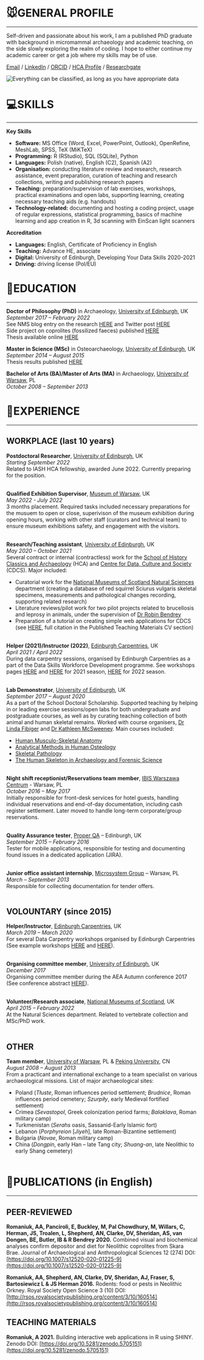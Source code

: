# 🐭GENERAL PROFILE
---

Self-driven and passionate about his work, I am a published PhD graduate with background in micromammal archaeology and academic teaching, on the side slowly exploring the realm of coding. I hope to either continue my academic career or get a job where my skills may be of use.

[Email](mailto:andrzej9001@gmail.com) / [LinkedIn](https://www.linkedin.com/in/andrzej-aleksander-romaniuk-74145292/) / [ORCID](https://orcid.org/0000-0002-4977-9241) / [HCA Profile](https://www.ed.ac.uk/profile/andrzej-romaniuk) / [Researchgate](https://www.researchgate.net/profile/Andrzej-Romaniuk)

![Everything can be classified, as long as you have appropriate data](Background.jpg)


# 💻SKILLS
---

**Key Skills**
-	**Software:**          MS Office (Word, Excel, PowerPoint, Outlook), OpenRefine, MeshLab, SPSS, TeX (MiKTeX)
-	**Programming:**       R (RStudio), SQL (SQLite), Python
-	**Languages:**         Polish (native), English (C2), Spanish (A2)
-	**Organisation:**      conducting literature review and research, research assistance, event preparation, curation of teaching and research collections, writing and publishing research papers
-	**Teaching:**          preparation/supervision of lab exercises, workshops, practical examinations and
                     open labs, supporting learning, creating necessary teaching aids (e.g. handouts)
-	**Technology-related:**  documenting and hosting a coding project, usage of regular expressions, statistical programming, basics of machine learning and app creation in R, 3d scanning with EinScan light scanners

**Accreditation**
-	**Languages:**        English, Certificate of Proficiency in English
-	**Teaching:**          Advance HE, associate
-	**Digital:**           University of Edinburgh, Developing Your Data Skills 2020-2021
-	**Driving:**           driving license (Pol/EU)

# 🔬EDUCATION
---

**Doctor of Philosophy (PhD)** in Archaeology, [University of Edinburgh](https://www.ed.ac.uk/history-classics-archaeology), UK <br>
*September 2017 – February 2022* <br>
See NMS blog entry on the research [HERE](https://blog.nms.ac.uk/2018/04/04/of-voles-and-men/) and Twitter post [HERE](https://twitter.com/NatSciNMS/status/935119929292009472) <br>
Side project on coprolites (fossilized faeces) published [HERE](https://doi.org/10.1007/s12520-020-01225-9) <br>
Thesis available online [HERE](https://era.ed.ac.uk/handle/1842/38704) <br>

**Master in Science (MSc)** in Osteoarchaeology, [University of Edinburgh](https://www.ed.ac.uk/history-classics-archaeology), UK <br>
*September 2014 – August 2015* <br>
Thesis results published [HERE](http://rsos.royalsocietypublishing.org/content/3/10/160514) <br>

**Bachelor of Arts (BA)/Master of Arts (MA)** in Archaeology, [University of Warsaw](https://www.archeologia.uw.edu.pl/en/new-main-page/), PL <br>
*October 2008 – September 2013* <br>

# 🔨EXPERIENCE
---

## WORKPLACE (last 10 years)

**Postdoctoral Researcher**, [University of Edinburgh](https://www.ed.ac.uk/history-classics-archaeology), UK <br>
*Starting September 2022*<br>
Related to IASH HCA fellowship, awarded June 2022. Currently preparing for the position. <br><br>

**Qualified Exhibition Supervisor**, [Museum of Warsaw](https://muzeumwarszawy.pl/en/), UK <br>
*May 2022 - July 2022*<br>
3 months placement. Required tasks included necessary preparations for the musuem to open or close, superivison of the museum exhibition during opening hours, working with other staff (curators and technical team) to ensure museum exhibitions safety, and engagement with the visitors. <br><br>

**Research/Teaching assistant**, [University of Edinburgh](https://www.ed.ac.uk/history-classics-archaeology), UK <br>
*May 2020 – October 2021*<br>
Several contract or internal (contractless) work for the [School of History Classics and Archaeology](https://www.ed.ac.uk/history-classics-archaeology) (HCA) and [Centre for Data, Culture and Society](https://www.cdcs.ed.ac.uk/) (CDCS). Major included:<br>
-	Curatorial work for the [National Museums of Scotland Natural Sciences](https://www.nms.ac.uk/collections-research/collections-departments/natural-sciences/) department (creating a database of red squirrel Sciurus vulgaris skeletal specimens, measurements and pathological changes recording, supporting related research)
-	Literature reviews/pilot work for two pilot projects related to brucellosis and leprosy in animals, under the supervision of [Dr Robin Bendrey](https://www.ed.ac.uk/history-classics-archaeology/about-us/staff-profiles/profile_academic.php?search=2&uun=rbendrey)
-	Preparation of a tutorial on creating simple web applications for CDCS (see [HERE](https://doi.org/10.5281/zenodo.5705151), full citation in the Published Teaching Materials CV section)<br><br>

**Helper (2021)/Instructor (2022)**, [Edinburgh Carpentries](https://edcarp.github.io/), UK<br>
*April 2021 / April 2022* <br>
During data carpentry sessions, organised by Edinburgh Carpentries as a part of the Data Skills Workforce Development programme. See workshops pages [HERE](https://edcarp.github.io/2021-4-20-sfc-dc/) and [HERE](https://edcarp.github.io/2021-4-26-sfc-dc/) for 2021 season, [HERE](https://edcarp.github.io/2022-04-12-wfd-dc-online/) for 2022 season. <br><br>


**Lab Demonstrator**, [University of Edinburgh](https://www.ed.ac.uk/history-classics-archaeology), UK <br>
*September 2017 – August 2020*  <br>
As a part of the School Doctoral Scholarship. Supported teaching by helping in or leading exercise sessions/open labs for both undergraduate and postgraduate courses, as well as by curating teaching collection of both animal and human skeletal remains. Worked with course organisers, [Dr Linda Fibiger](https://www.ed.ac.uk/history-classics-archaeology/about-us/staff-profiles/profile_tab1_academic.php?uun=lfibiger) and [Dr Kathleen McSweeney](https://www.ed.ac.uk/history-classics-archaeology/about-us/staff-profiles/profile_academic.php?search=8&uun=kmcsween). Main courses included:  <br> 
-	[Human Musculo-Skeletal Anatomy](http://www.drps.ed.ac.uk/15-16/dpt/cxpghc11367.htm)
-	[Analytical Methods in Human Osteology](http://www.drps.ed.ac.uk/16-17/dpt/cxpghc11230.htm)
-	[Skeletal Pathology](http://www-test.drps.ed.ac.uk/16-17/dpt/cxpghc11231.htm)
-	[The Human Skeleton in Archaeology and Forensic Science](http://www.drps.ed.ac.uk/20-21/dpt/cxarca08014.htm) <br><br>


**Night shift receptionist/Reservations team member**, [IBIS Warszawa Centrum](https://all.accor.com/hotel/2894/index.pl.shtml) - Warsaw, PL  <br>
*October 2016 – May 2017*   <br>
Initially responsible for front-desk services for hotel guests, handling individual reservations and end-of-day documentation, including cash register settlement. Later moved to handle long-term corporate/group reservations.<br><br>


**Quality Assurance tester**, [Proper QA](https://www.properqa.com/) – Edinburgh, UK  <br>
*September 2015 – February 2016* <br>
Tester for mobile applications, responsible for testing and documenting found issues in a dedicated application (JIRA). <br><br>


**Junior office assistant internship**, [Microsystem Group](https://gb.kompass.com/c/microsystem-group-andrzej-synejko-i-joanna-synejko-sp-j/pl080693/) – Warsaw, PL <br>
*March – September 2013* <br>
Responsible for collecting documentation for tender offers. <br><br>


## VOLOUNTARY (since 2015)

**Helper/Instructor**, [Edinburgh Carpentries](https://edcarp.github.io/), UK <br>
*March 2019 – March 2020* <br>
For several Data Carpentry workshops organised by Edinburgh Carpentries (See example workshops [HERE](https://edcarp.github.io/2019-02-18-edinburgh-business-school/) and [HERE](https://edcarp.github.io/2019-05-06-edinburgh/)).<br><br>


**Organising committee member**, [University of Edinburgh](https://www.ed.ac.uk/history-classics-archaeology), UK <br>
*December 2017* <br>
Organising committee member during the AEA Autumn conference 2017 (See conference abstract [HERE](https://www.ed.ac.uk/files/atoms/files/aea_conference_final_programme.pdf)). <br><br>


**Volunteer/Research associate**, [National Museums of Scotland](https://www.nms.ac.uk/collections-research/collections-departments/natural-sciences/), UK <br>
*April 2015 – February 2022* <br>
At the Natural Sciences department. Related to vertebrate collection and MSc/PhD work. <br><br>


## OTHER

**Team member**, [University of Warsaw](https://www.archeologia.uw.edu.pl/en/new-main-page/), PL & [Peking University](http://archaeology.pku.edu.cn/), CN  <br>
*August 2008 – August 2013* <br>
From a practicant and international exchange to a team specialist on various archaeological missions. List of major archaeological sites: <br>
-	Poland (*Tłuste*, Roman influences period settlement; *Brudnice*, Roman influences period cemetery; *Szurpiły*, early Medieval fortified settlement)
-	Crimea (*Sevastopol*, Greek colonization period farms; *Balaklava*, Roman military camp)
-	Turkmenistan (*Serahs* oasis, Sassanid-Early Islamic fort)
-	Lebanon (*Porphyreion* [*Jiyeh*], late Roman-Bizantine settlement)
-	Bulgaria (*Novae*, Roman military camp)
-	China (*Dongpin*, early Han – late Tang city; *Shuang-an*, late Neolithic to early Shang cemetery) <br><br>


# 📖PUBLICATIONS (in English)
---

## PEER-REVIEWED

**Romaniuk, AA, Panciroli, E, Buckley, M, Pal Chowdhury, M, Willars, C, Herman, JS, Troalen, L, Shepherd, AN, Clarke, DV, Sheridan, AS, van Dongen, BE, Butler, IB & R Bendrey 2020.** Combined visual and biochemical analyses confirm depositor and diet for Neolithic coprolites from Skara Brae. Journal of Archaeological and Anthropological Sciences 12 (274) DOI: [https://doi.org/10.1007/s12520-020-01225-9](https://doi.org/10.1007/s12520-020-01225-9)

**Romaniuk, AA, Shepherd, AN, Clarke, DV, Sheridan, AJ, Fraser, S, Bartosiewicz L & JS Herman 2016.** Rodents: food or pests in Neolithic Orkney. Royal Society Open Science 3 (10) DOI: [http://rsos.royalsocietypublishing.org/content/3/10/160514](http://rsos.royalsocietypublishing.org/content/3/10/160514)

  
## TEACHING MATERIALS
  
**Romaniuk, A 2021.** Building interactive web applications in R using SHINY. Zenodo DOI: [https://doi.org/10.5281/zenodo.5705151](https://doi.org/10.5281/zenodo.5705151)

